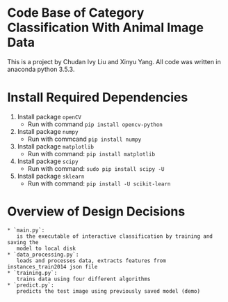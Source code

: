 # Code Base of Category Classification With Animal Image Data
This is a project by Chudan Ivy Liu and Xinyu Yang. All code was written in anaconda python 3.5.3.

# Install Required Dependencies
  1. Install package `openCV`
     * Run with command `pip install opencv-python`
  2. Install package `numpy`
     * Run with commcand `pip install numpy`
  3. Install package `matplotlib`
     * Run with command: `pip install matplotlib`
  4. Install package `scipy`
     * Run with command: `sudo pip install scipy -U`
  5. Install package `sklearn`
     * Run with command: `pip install -U scikit-learn`

# Overview of Design Decisions

    * `main.py`:  
       is the executable of interactive classification by training and saving the
       model to local disk
    * `data_processing.py`:
       loads and processes data, extracts features from instances_train2014 json file
    * `training.py`:
       trains data using four different algorithms
    * `predict.py`:
       predicts the test image using previously saved model (demo)

